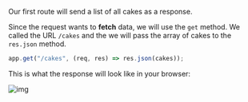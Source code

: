 Our first route will send a list of all cakes as a response.

Since the request wants to **fetch** data, we will use the `get` method. We called the URL `/cakes` and the we will pass the array of cakes to the `res.json` method.

```javascript
app.get("/cakes", (req, res) => res.json(cakes));
```

This is what the response will look like in your browser:

![img](https://i.imgur.com/MbFEbHF.png)
